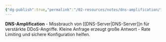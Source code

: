 ```yaml
---
{"dg-publish":true,"permalink":"/02-resources/notes/dns-amplification/","tags":["sicherheit/ddos","informatik/netzwerk/dns/missbrauch","informatik/netzwerk/dns","it-sicherheit"],"noteIcon":"","updated":"2025-09-10T16:35:12.000+02:00"}
---
```



**DNS-Amplification** - Missbrauch von [[DNS-Server\|DNS-Server]]n für verstärkte DDoS-Angriffe.
Kleine Anfrage erzeugt große Antwort - Rate Limiting und sichere Konfiguration helfen.